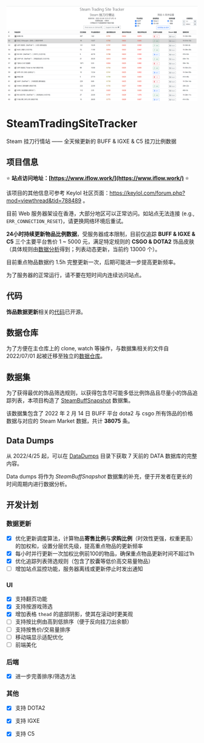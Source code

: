 ![](./titlepage.png)

# SteamTradingSiteTracker

Steam 挂刀行情站 —— 全天候更新的 BUFF & IGXE & C5 挂刀比例数据

## 项目信息

:star: **站点访问地址：[https://www.iflow.work/](https://www.iflow.work/)** :star:

该项目的其他信息可参考 Keylol 社区页面：https://keylol.com/forum.php?mod=viewthread&tid=788489 。

目前 Web 服务器架设在香港，大部分地区可以正常访问。如站点无法连接 (e.g., `ERR_CONNECTION_RESET`)，请更换网络环境后重试。

**24小时持续更新物品比例数据**，受服务器成本限制，目前仅追踪 **BUFF & IGXE & C5** 三个主要平台售价 1 ~ 5000 元，满足特定规则的 **CSGO & DOTA2** 饰品皮肤（具体规则由[数据分析](https://github.com/EricZhu-42/SteamTradingSiteTracker/blob/main/SteamBuffSnapshot/demo.ipynb)得到；列表动态更新，当前约 13000 个）。

目前重点物品数据约 1.5h 完整更新一次，后期可能进一步提高更新频率。

为了服务器的正常运行，请不要在短时间内连续访问站点。

## 代码

**饰品数据更新**相关的[代码](https://github.com/EricZhu-42/SteamTradingSiteTracker/tree/main/scripts)已开源。

## 数据仓库
为了方便在主仓库上的 clone, watch 等操作，与数据集相关的文件自 2022/07/01 起被迁移至独立的[数据仓库](https://github.com/EricZhu-42/SteamTradingSiteTracker-Data)。

## 数据集

为了获得最优的饰品筛选规则，以获得包含尽可能多低比例饰品且尽量小的饰品追踪列表，本项目构造了 [SteamBuffSnapshot](https://github.com/EricZhu-42/SteamTradingSiteTracker-Data/tree/main/SteamBuffSnapshot) 数据集。

该数据集包含了 2022 年 2 月 14 日 BUFF 平台 dota2 与 csgo 所有饰品的价格数据与对应的 Steam Market 数据，共计 **38075** 条。

## Data Dumps

从 2022/4/25 起，可以在 [DataDumps](https://github.com/EricZhu-42/SteamTradingSiteTracker-Data/tree/main/DataDumps) 目录下获取 7 天前的 DATA 数据库的完整内容。

Data dumps 将作为 _SteamBuffSnapshot_ 数据集的补充，便于开发者在更长的时间周期内进行数据分析。

## 开发计划

### 数据更新

- [x] 优化更新调度算法，计算物品**寄售比例**与**求购比例**（时效性更强，权重更高）的加权和，设置分层优先级，提高重点物品的更新频率
- [x] 每小时并行更新一次加权比例前100的物品，确保重点物品更新时间不超过1h
- [x] 优化追踪列表筛选规则（包含了胶囊等低价高交易量物品）
- [ ] 增加站点监控功能，服务器离线或更新停止时发出通知 

### UI

- [x] 支持翻页功能
- [x] 支持按游戏筛选
- [x] 增加表格 `thead` 的底部阴影，使其在滚动时更美观
- [ ] 支持按比例由高到低排序（便于反向挂刀出余额）
- [ ] 支持按售价/交易量排序
- [ ] 移动端显示适配优化
- [ ] 前端美化

### 后端

- [x] 进一步完善排序/筛选方法

### 其他

- [x] 支持 DOTA2
- [x] 支持 IGXE
- [x] 支持 C5

